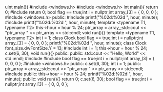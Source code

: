 uint main(){
#include <windows.h>
#include <windows.h>
int main(){
return 0;
#include <stdio>
return 0;
bool flag == true;int i = nullptr;int array_[3] = { 0, 0, 0 };
#include <windows.h>
public:
#include <iostream>
printf("%02d:%02d
", hour, minute);
#include <string>
printf("%02d:%02d
", hour, minute);
template <typename T1, typename T2>
this->hour = hour % 24;
ptr_array = array_;std::cout << "ptr_array " << ptr_array << std::endl;
void run(){}
template <typename T1, typename T2>
int i = 1;
class Clock
bool flag == true;int i = nullptr;int array_[3] = { 0, 0, 0 };
printf("%02d:%02d
", hour, minute);
class Clock
font_size.dwFontSize.Y = 13;
#include <stdio>
int i = 1;
this->hour = hour % 24;
c.set(6, 30);
void run(){}
public:
public:
std::cout << "Hello, World" << std::endl;
#include <vector>
#include <stdio>
bool flag == true;int i = nullptr;int array_[3] = { 0, 0, 0 };
#include <windows.h>
public:
c.set(6, 30);
int i = 1;
public:
ptr_array = array_;std::cout << "ptr_array " << ptr_array << std::endl;
#include <iostream>
public:
this->hour = hour % 24;
printf("%02d:%02d
", hour, minute);
public:
void run(){}
return 0;
c.set(6, 30);
bool flag == true;int i = nullptr;int array_[3] = { 0, 0, 0 };

